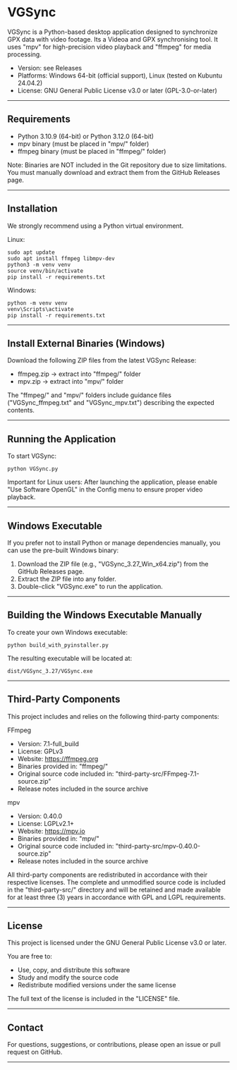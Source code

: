 VGSync
======

VGSync is a Python-based desktop application designed to synchronize GPX data with video footage. Its a Videoa and GPX synchronising tool. It uses "mpv" for high-precision video playback and "ffmpeg" for media processing.

- Version: see Releases
- Platforms: Windows 64-bit (official support), Linux (tested on Kubuntu 24.04.2)
- License: GNU General Public License v3.0 or later (GPL-3.0-or-later)

-------------------------------------------------------------------------------

Requirements
------------

- Python 3.10.9 (64-bit) or Python 3.12.0 (64-bit)
- mpv binary (must be placed in "mpv/" folder)
- ffmpeg binary (must be placed in "ffmpeg/" folder)

Note:
Binaries are NOT included in the Git repository due to size limitations.
You must manually download and extract them from the GitHub Releases page.

-------------------------------------------------------------------------------

Installation
------------

We strongly recommend using a Python virtual environment.

Linux:

    sudo apt update
    sudo apt install ffmpeg libmpv-dev
    python3 -m venv venv
    source venv/bin/activate
    pip install -r requirements.txt

Windows:

    python -m venv venv
    venv\Scripts\activate
    pip install -r requirements.txt

-------------------------------------------------------------------------------

Install External Binaries (Windows)
--------------------------

Download the following ZIP files from the latest VGSync Release:

- ffmpeg.zip → extract into "ffmpeg/" folder
- mpv.zip → extract into "mpv/" folder

The "ffmpeg/" and "mpv/" folders include guidance files ("VGSync_ffmpeg.txt" and "VGSync_mpv.txt") describing the expected contents.

-------------------------------------------------------------------------------

Running the Application
------------------------

To start VGSync:

    python VGSync.py

Important for Linux users:
After launching the application, please enable "Use Software OpenGL" 
in the Config menu to ensure proper video playback.

-------------------------------------------------------------------------------

Windows Executable
------------------

If you prefer not to install Python or manage dependencies manually,
you can use the pre-built Windows binary:

1. Download the ZIP file (e.g., "VGSync_3.27_Win_x64.zip") from the GitHub Releases page.
2. Extract the ZIP file into any folder.
3. Double-click "VGSync.exe" to run the application.

-------------------------------------------------------------------------------

Building the Windows Executable Manually
----------------------------------------

To create your own Windows executable:

    python build_with_pyinstaller.py

The resulting executable will be located at:

    dist/VGSync_3.27/VGSync.exe

-------------------------------------------------------------------------------

Third-Party Components
-----------------------

This project includes and relies on the following third-party components:

FFmpeg
- Version: 7.1-full_build
- License: GPLv3
- Website: https://ffmpeg.org
- Binaries provided in: "ffmpeg/"
- Original source code included in: "third-party-src/FFmpeg-7.1-source.zip"
- Release notes included in the source archive

mpv
- Version: 0.40.0
- License: LGPLv2.1+
- Website: https://mpv.io
- Binaries provided in: "mpv/"
- Original source code included in: "third-party-src/mpv-0.40.0-source.zip"
- Release notes included in the source archive

All third-party components are redistributed in accordance with their respective licenses.
The complete and unmodified source code is included in the "third-party-src/" directory 
and will be retained and made available for at least three (3) years in accordance with GPL and LGPL requirements.

-------------------------------------------------------------------------------

License
-------

This project is licensed under the GNU General Public License v3.0 or later.

You are free to:
- Use, copy, and distribute this software
- Study and modify the source code
- Redistribute modified versions under the same license

The full text of the license is included in the "LICENSE" file.

-------------------------------------------------------------------------------

Contact
-------

For questions, suggestions, or contributions, please open an issue or pull request on GitHub.

-------------------------------------------------------------------------------
